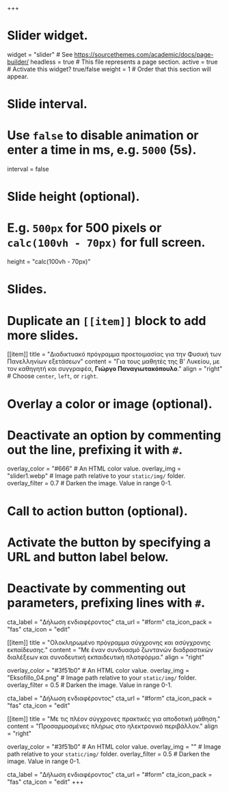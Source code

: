 +++
# Slider widget.
widget = "slider"  # See https://sourcethemes.com/academic/docs/page-builder/
headless = true  # This file represents a page section.
active = true  # Activate this widget? true/false
weight = 1  # Order that this section will appear.

# Slide interval.
# Use `false` to disable animation or enter a time in ms, e.g. `5000` (5s).
interval = false

# Slide height (optional).
# E.g. `500px` for 500 pixels or `calc(100vh - 70px)` for full screen.
height = "calc(100vh - 70px)"

# Slides.
# Duplicate an `[[item]]` block to add more slides.
[[item]]
  title = "Διαδικτυακό πρόγραμμα προετοιμασίας για την Φυσική των Πανελληνίων εξετάσεων"
  content = "Για τους μαθητές της Β' Λυκείου, με τον καθηγητή και συγγραφέα, **Γιώργο Παναγιωτακόπουλο**."
  align = "right"  # Choose `center`, `left`, or `right`.

  # Overlay a color or image (optional).
  #   Deactivate an option by commenting out the line, prefixing it with `#`.
  overlay_color = "#666"  # An HTML color value.
  overlay_img = "slider1.webp"  # Image path relative to your `static/img/` folder.
  overlay_filter = 0.7  # Darken the image. Value in range 0-1.

  # Call to action button (optional).
  #   Activate the button by specifying a URL and button label below.
  #   Deactivate by commenting out parameters, prefixing lines with `#`.
  cta_label = "Δήλωση ενδιαφέροντος"
  cta_url = "#form"
  cta_icon_pack = "fas"
  cta_icon = "edit"

[[item]]
  title = "Ολοκληρωμένο πρόγραμμα σύγχρονης και ασύγχρονης εκπαίδευσης."
  content = "Με έναν συνδυασμό ζωντανών διαδραστικών διαλέξεων και συνοδευτική εκπαιδευτική πλατφόρμα."
  align = "right"

  overlay_color = "#3f51b0"  # An HTML color value.
  overlay_img = "Eksofillo_04.png"  # Image path relative to your `static/img/` folder.
  overlay_filter = 0.5  # Darken the image. Value in range 0-1.

  cta_label = "Δήλωση ενδιαφέροντος"
  cta_url = "#form"
  cta_icon_pack = "fas"
  cta_icon = "edit"

[[item]]
  title = "Με τις πλέον σύγχρονες πρακτικές για αποδοτική μάθηση."
  content = "Προσαρμοσμένες πλήρως στο ηλεκτρονικό περιβάλλον."
  align = "right"

  overlay_color = "#3f51b0"  # An HTML color value.
  overlay_img = ""  # Image path relative to your `static/img/` folder.
  overlay_filter = 0.5  # Darken the image. Value in range 0-1.

  cta_label = "Δήλωση ενδιαφέροντος"
  cta_url = "#form"
  cta_icon_pack = "fas"
  cta_icon = "edit"
+++
